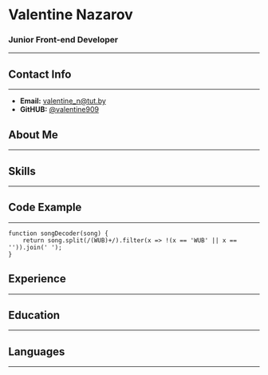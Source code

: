 # Valentine Nazarov
### Junior Front-end Developer
***
## Contact Info
***
+ **Email:** [valentine_n@tut.by](mailto:valentine_n@tut.by)
+ **GitHUB:** [@valentine909](https://github.com/valentine909/)
## About Me
***
## Skills
***
## Code Example
***
```
function songDecoder(song) {
    return song.split(/(WUB)+/).filter(x => !(x == 'WUB' || x == '')).join(' ');
}
```
## Experience
***
## Education
***
## Languages
***